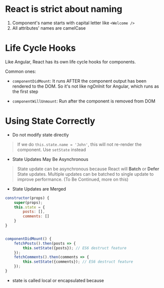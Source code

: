 # React is strict about naming
1. Component's name starts with capital letter like `<Welcome />`
2. All attributes' names are camelCase

# Life Cycle Hooks
Like Angular, React has its own life cycle hooks for components.

Common ones:

* `componentDidMount`: It runs AFTER the component output has been rendered to the DOM. So it's not like ngOnInit for Angular, which runs as the first step

* `componentWillUnmount`: Run after the component is removed from DOM


# Using State Correctly
* Do not modify state directly
> If we do `this.state.name = 'John'`, this will not re-render the component. Use `setState` instead

* State Updates May Be Asynchronous
> State update can be asynchronous because React will **Batch** or **Defer** State updates. Multiple updates can be batched to single update to improve performance. (To Be Continued, more on this)

* State Updates are Merged
```jsx
constructor(props) {
    super(props);
    this.state = {
        posts: [],
        comments: []
    }
}


componentDidMount() {
    fetchPosts().then(posts => {
        this.setState({posts}); // ES6 destruct feature
    });
    fetchComments().then(comments => {
        this.setState({comments}); // ES6 destruct feature
    });
}
```

* state is called local or encapsulated because 




